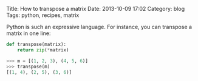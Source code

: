 Title: How to transpose a matrix
Date: 2013-10-09 17:02
Category: blog
Tags: python, recipes, matrix

Python is such an expressive language. For instance, you can transpose a matrix in one line:

``` python
def transpose(matrix):
    return zip(*matrix)

>>> m = [(1, 2, 3), (4, 5, 6)]
>>> transpose(m)
[(1, 4), (2, 5), (3, 6)]
```
